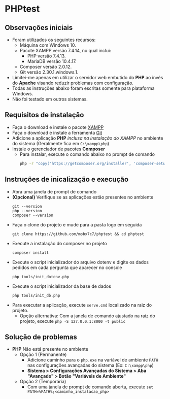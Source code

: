# PHPtest
## Observações iniciais
- Foram utilizados os seguintes recursos:
    - Máquina com Windows 10.
    - Pacote XAMPP versão 7.4.14, no qual inclui:
        - PHP versão 7.4.13.
        - MariaDB versão 10.4.17.
    - Composer versão 2.0.12.
    - Git versão 2.30.1.windows.1.
- Limitei-me apenas em utilizar o servidor web embutido do **PHP** ao invés do **Apache** visando reduzir problemas com configuração.
- Todas as instruções abaixo foram escritas somente para plataforma Windows.
- Não foi testado em outros sistemas.

## Requisitos de instalação
- Faça o download e instale o pacote [XAMPP](https://www.apachefriends.org/pt_br/download.html)
- Faça o download e instale a ferramenta [Git](https://git-scm.com/downloads)
- Adicione a aplicação **PHP** _inclusa na instalação do XAMPP_ no ambiente do sistema (Geralmente fica em `C:\xampp\php`)
- Instale o gerenciador de pacotes **Composer**
    - Para instalar, execute o comando abaixo no prompt de comando
        ```sh
        php -r "copy('https://getcomposer.org/installer', 'composer-setup.php');"
        ```

## Instruções de inicalização e execução
- Abra uma janela de prompt de comando 
- **(Opcional)** Verifique se as aplicações estão presentes no ambiente
    ```
    git --version
    php --version
    composer --version
    ```
- Faça o clone do projeto e mude para a pasta logo em seguida
    ```
    git clone https://github.com/mobx7c7/phptest && cd phptest
    ```
- Execute a instalação do composer no projeto
    ```
    composer install
    ```
- Execute o script inicializador do arquivo dotenv e digite os dados pedidos em cada pergunta que aparecer no console
    ```
    php tools/init_dotenv.php
    ```
- Execute o script inicializador da base de dados
    ```
    php tools/init_db.php
    ```
- Para executar a aplicação, execute `serve.cmd` localizado na raiz do projeto.
    - Opção alternativa: Com a janela de comando ajustado na raiz do projeto, execute `php -S 127.0.0.1:8000 -t public`

## Solução de problemas
- **PHP** Não está presente no ambiente
    - Opção 1 (Permanente)
        - Adicione caminho para o `php.exe` na variável de ambiente `PATH` nas configurações avançadas do sistema (Ex: `C:\xampp\php`)
        - **Sistema > Configurações Avançadas do Sistema > Aba "Avançado" > Botão "Variáveis de Ambiente"**
    - Opção 2 (Temporária)
        - Com uma janela de prompt de comando aberta, execute `set PATH=%PATH%;<caminho_instalacao_php>`
